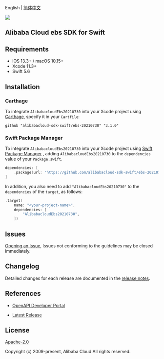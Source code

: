 English | [简体中文](README-CN.md)

![](https://aliyunsdk-pages.alicdn.com/icons/AlibabaCloud.svg)

## Alibaba Cloud ebs SDK for Swift

## Requirements

- iOS 13.3+ / macOS 10.15+
- Xcode 11.3+
- Swift 5.6

## Installation

### Carthage

To integrate `AlibabacloudEbs20210730` into your Xcode project using [Carthage](https://github.com/Carthage/Carthage), specify it in your `Cartfile`:

```ogdl
github "alibabacloud-sdk-swift/ebs-20210730" "3.1.0"
```

### Swift Package Manager

To integrate `AlibabacloudEbs20210730` into your Xcode project using [Swift Package Manager](https://swift.org/package-manager/) , adding `AlibabacloudEbs20210730` to the `dependencies` value of your `Package.swift`.

```swift
dependencies: [
    .package(url: "https://github.com/alibabacloud-sdk-swift/ebs-20210730.git", from: "3.1.0")
]
```

In addition, you also need to add `"AlibabacloudEbs20210730"` to the `dependencies` of the `target`, as follows:

```swift
.target(
    name: "<your-project-name>",
    dependencies: [
        "AlibabacloudEbs20210730",
    ])
```

## Issues

[Opening an Issue](https://github.com/alibabacloud-sdk-swift/ebs-20210730/issues/new), Issues not conforming to the guidelines may be closed immediately.

## Changelog

Detailed changes for each release are documented in the [release notes](./ChangeLog.txt).

## References

* [OpenAPI Developer Portal](https://next.api.alibabacloud.com/home)
- [Latest Release](https://github.com/alibabacloud-sdk-swift/ebs-20210730)

## License

[Apache-2.0](http://www.apache.org/licenses/LICENSE-2.0)

Copyright (c) 2009-present, Alibaba Cloud All rights reserved.
